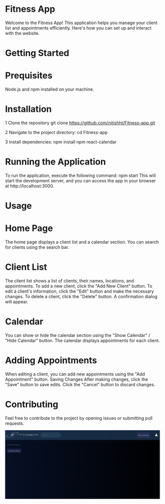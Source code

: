 # Fitness App

Welcome to the Fitness App! This application helps you manage your client list and appointments efficiently. Here's how you can set up and interact with the website.
# Getting Started
# Prequisites
Node.js and npm installed on your machine.
# Installation
1 Clone the repository
  git clone https://github.com/nitishht/Fitness-app.git

2 Navigate to the project directory:
  cd Fitness-app

3 Install dependencies:
  npm install
  npm react-calendar

# Running the Application
To run the application, execute the following command:
npm start
This will start the development server, and you can access the app in your browser at http://localhost:3000.

# Usage
# Home Page
  The home page displays a client list and a calendar section.
  You can search for clients using the search bar.
# Client List
  The client list shows a list of clients, their names, locations, and appointments.
  To add a new client, click the "Add New Client" button.
  To edit a client's information, click the "Edit" button and make the necessary changes.
  To delete a client, click the "Delete" button. A confirmation dialog will appear.
# Calendar
  You can show or hide the calendar section using the "Show Calendar" / "Hide Calendar" button.
  The calendar displays appointments for each client.
  
# Adding Appointments
When editing a client, you can add new appointments using the "Add Appointment" button.
Saving Changes
After making changes, click the "Save" button to save edits.
Click the "Cancel" button to discard changes.
# Contributing
Feel free to contribute to the project by opening issues or submitting pull requests.


![Screenshot 1](Screenshots/Screenshot%20(12).png)


